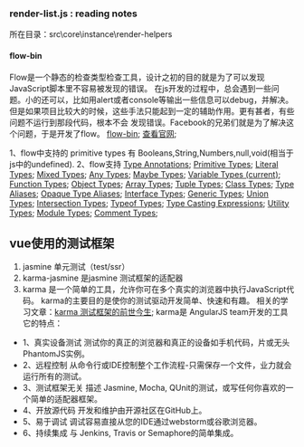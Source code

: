 ### render-list.js    : reading notes
 所在目录：src\core\instance\render-helpers
 
#### flow-bin  
Flow是一个静态的检查类型检查工具，设计之初的目的就是为了可以发现JavaScript脚本里不容易被发现的错误。
在js开发的过程中，总会遇到一些问题。小的还可以，比如用alert或者console等输出一些信息可以debug，并解决。
但是如果项目比较大的时候，这些手法只能起到一定的辅助作用。更有甚者，有些问题不运行到那段代码，根本不会
发现错误。Facebook的兄弟们就是为了解决这个问题，于是开发了flow。
[flow-bin](https://github.com/flowtype/flow-bin);
[查看官网](https://flow.org/);

1、flow中支持的 primitive types  有  Booleans,String,Numbers,null,void(相当于js中的undefined).
2、flow支持
[Type Annotations](https://flow.org/en/docs/types/);
[Primitive Types](https://flow.org/en/docs/types/primitives/);
[Literal Types](https://flow.org/en/docs/types/literals/);
[Mixed Types](https://flow.org/en/docs/types/mixed/);
[Any Types](https://flow.org/en/docs/types/any/);
[Maybe Types](https://flow.org/en/docs/types/maybe/);
[Variable Types (current)](https://flow.org/en/docs/types/variables/);
[Function Types](https://flow.org/en/docs/types/functions/);
[Object Types](https://flow.org/en/docs/types/objects/);
[Array Types](https://flow.org/en/docs/types/arrays/);
[Tuple Types](https://flow.org/en/docs/types/tuples/);
[Class Types](https://flow.org/en/docs/types/classes/);
[Type Aliases](https://flow.org/en/docs/types/aliases/);
[Opaque Type Aliases](https://flow.org/en/docs/types/opaque-types/);
[Interface Types](https://flow.org/en/docs/types/interfaces/);
[Generic Types](https://flow.org/en/docs/types/generics/);
[Union Types](https://flow.org/en/docs/types/unions/);
[Intersection Types](https://flow.org/en/docs/types/intersections/);
[Typeof Types](https://flow.org/en/docs/types/typeof/);
[Type Casting Expressions](https://flow.org/en/docs/types/casting/);
[Utility Types](https://flow.org/en/docs/types/utilities/);
[Module Types](https://flow.org/en/docs/types/modules/);
[Comment Types](https://flow.org/en/docs/types/comments/);

## vue使用的测试框架
1. jasmine  单元测试（test/ssr）
2. karma-jasmine   是jasmine 测试框架的适配器
3. karma    是一个简单的工具，允许你可在多个真实的浏览器中执行JavaScript代码。
karma的主要目的是使你的测试驱动开发简单、快速和有趣。
相关的学习文章：[karma 测试框架的前世今生](https://juejin.im/entry/56c80331efa631005c1aeacc);
karma是 AngularJS team开发的工具
它的特点：
 + 1、真实设备测试
    测试你的真正的浏览器和真正的设备如手机代码，片或无头PhantomJS实例。
 + 2、远程控制
    从命令行或IDE控制整个工作流程-只需保存一个文件，业力就会运行所有的测试。
 + 3、测试框架无关
    描述 Jasmine, Mocha, QUnit的测试，或写任何你喜欢的一个简单的适配器框架。
 + 4、开放源代码
    开发和维护由开源社区在GitHub上。
 + 5、易于调试
    调试容易直接从您的IDE通过webstorm或谷歌浏览器。
 + 6、持续集成
    与 Jenkins, Travis or Semaphore的简单集成。

